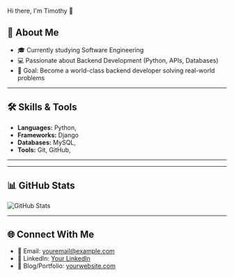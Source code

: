  Hi there, I'm Timothy 👋

## 🚀 About Me
- 🎓 Currently studying Software Engineering
- 💻 Passionate about Backend Development (Python, APIs, Databases)
- 🎯 Goal: Become a world-class backend developer solving real-world problems

---

## 🛠️ Skills & Tools
- **Languages:** Python, 
- **Frameworks:**  Django
- **Databases:** MySQL, 
- **Tools:** Git, GitHub,

---



---

## 📊 GitHub Stats
![GitHub Stats](https://github-readme-stats.vercel.app/api?username=yourusername&show_icons=true&theme=radical)

---

## 🌐 Connect With Me
- 📧 Email: [youremail@example.com](tkemboi889@gmail.com)
- 💼 LinkedIn: [Your LinkedIn](https://www.linkedin.com/in/timothy-kemboi-58a7532a8?lipi=urn%3Ali%3Apage%3Ad_flagship3_profile_view_base_contact_details%3BbI%2B4s%2FnLS%2BGZ15gLh5wTsQ%3D%3D)
- 📝 Blog/Portfolio: [yourwebsite.com]()

